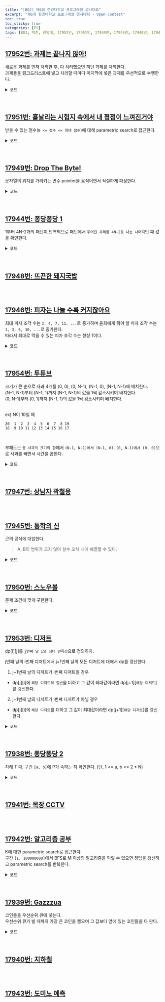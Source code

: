 ```yaml
---
title: "[BOJ] 제6회 한양대학교 프로그래밍 경시대회"
excerpt: "제6회 한양대학교 프로그래밍 경시대회 - Open Contest"
toc: true
toc_sticky: true
categories: [PS]
tags: [BOJ, 백준, 한양대, 17952번, 17951번, 17949번, 17944번, 17948번, 17946번, 17954번, 17947번, 17945번, 17950번, 17953번, 17938번, 17941번, 17942번, 17939번, 17940번, 17943번]
---
```


## [17952번: 과제는 끝나지 않아!](https://www.acmicpc.net/problem/17952)
새로운 과제를 먼저 처리한 후, 다 처리했으면 하던 과제를 처리한다. <br>
과제들을 링크드리스트에 넣고 처리할 때마다 마지막에 넣은 과제를 우선적으로 수행한다. <br>

<details>
<summary>코드</summary>
<div markdown="1">

```java
import java.io.*;
import java.util.*;

public class Main {

    static FastIO io = new FastIO();

    public static void main(String... args) throws IOException {
        int N = io.nextInt(), Q, ans = 0;
        LinkedList<Homework> list = new LinkedList<>();

        while (N-- > 0) {
            Q = io.nextInt();

            if (Q == 1) {
                Homework hw = new Homework(io.nextInt(), io.nextInt());
                hw.time--;

                if (hw.time == 0)
                    list.addFirst(hw);
                else
                    list.addLast(hw);
            } else {
                if (list.isEmpty())
                    continue;

                Homework hw = list.peekLast();
                if (hw.time >= 1)
                    hw.time--;
                else
                    list.addFirst(list.removeLast());
            }
        }

        for (Homework hw : list) {
            if (hw.time == 0)
                ans += hw.score;
        }

        io.write(ans);
    }

}

class Homework {
    int score, time;

    public Homework(int score, int time) {
        this.score = score;
        this.time = time;
    }
}

class FastIO { ... }    // 생략
```
</div>
</details>

<br>
<br>

## [17951번: 흩날리는 시험지 속에서 내 평점이 느껴진거야](https://www.acmicpc.net/problem/17951)
받을 수 있는 점수(`0 <= 점수 <= 최대 점수`)에 대해 parametric search로 접근한다. <br>

<details>
<summary>코드</summary>
<div markdown="1">


```java
import java.io.*;
import java.util.*;

public class Main {

    static FastIO io = new FastIO();

    public static void main(String... args) throws IOException {
        int N = io.nextInt(), K = io.nextInt(), low = 0, high = 0, ans = -1;
        int[] arr = new int[N];
        for (int i = 0; i < N; i++) {
            arr[i] = io.nextInt();
            high += arr[i];
        }

        while (low <= high) {
            int m = (low + high) / 2;
            int ms = 0, diff = Integer.MAX_VALUE, cnt = 1;
            boolean flag = false;

            for (int i = 0; i < N; i++) {
                ms += arr[i];
                if (ms >= m) {
                    diff = Math.min(diff, ms);
                    ms = 0;
                    cnt++;
                    if (cnt > K) {
                        ans = Math.max(ans, diff);
                        flag = true;
                        break;
                    }
                }
            }

            if (flag) {
                low = m + 1;
                ans = Math.max(ans, diff);
            }
            else
                high = m - 1;
        }

        io.write(ans);
    }

}

class FastIO { ... }    // 생략
```

</div>
</details>

<br>
<br>

## [17949번: Drop The Byte!](https://www.acmicpc.net/problem/17949)
문자열의 위치를 가리키는 변수 pointer을 움직이면서 적절하게 파싱한다. <br>

<details>
<summary>코드</summary>
<div markdown="1">

```java
import java.io.*;
import java.math.BigInteger;
import java.util.*;

public class Main {

    static FastIO io = new FastIO();
    static String input;

    public static void main(String... args) throws IOException {
        input = io.next();
        int N = io.nextInt(), pointer = 0, size = 0;
        StringBuilder res = new StringBuilder();
        for (int i = 0; i < N; i++) {
            String type = io.next();

            if (type.equals("char")) {
                size = 2;
                res.append(func(pointer, size)).append(' ');
                pointer += 2;
            }
            else if (type.equals("int")) {
                size = 8;
                res.append(func(pointer, size)).append(' ');
                pointer += 8;
            }
            else {
                size = 16;
                res.append(func(pointer, size)).append(' ');
                pointer += 16;
            }
        }

        io.write(res);
    }

    private static String func(int pointer, int size) {
        BigInteger num = new BigInteger(input.substring(pointer, pointer + size), 16);
        return num.toString();
    }

}

class FastIO { ... }    // 생략
```
</div>
</details>


<br>
<br>

## [17944번: 퐁당퐁당 1](https://www.acmicpc.net/problem/17944)
1부터 4N-2개의 패턴이 반복되므로 패턴에서 `주어진 차례를 4N-2로 나눈 나머지`번 째 값을 확인한다. <br>

<details>
<summary>코드</summary>
<div markdown="1">

``` java
import java.io.*;
import java.util.*;

public class Main {

    static FastIO io = new FastIO();

    public static void main(String... args) throws IOException {
        int N = io.nextInt(), T = io.nextInt(), des = 2 * N;
        int[] pattern = new int[4 * N - 2];
        for (int i = 0; i < 2 * N; i++) {
            pattern[i] = i + 1;
        }
        for (int i = 2 * N; i < 4 * N - 2; i++) {
            pattern[i] = --des;
        }
        int target = T % (4 * N - 2) - 1;
        io.write(pattern[target]);
    }

}

class FastIO { ... }    // 생략
```

</div>
</details>
<br>
<br>

## [17948번: 뜨끈한 돼지국밥](https://www.acmicpc.net/problem/17948)

<br>
<br>

## [17946번: 피자는 나눌 수록 커지잖아요](https://www.acmicpc.net/problem/17946)
최대 피자 조각 수는 `2, 4, 7, 11, ...`로 증가하며 윤희에게 줘야 할 피자 조각 수는 `1, 3, 6, 10, ...`로 증가한다. <br>
따라서 최대로 먹을 수 있는 피자 조각 수는 항상 1이다.

<details>
<summary>코드</summary>
<div markdown="1">

```java
import java.io.*;
import java.util.*;

public class Main {

    static FastIO io = new FastIO();

    public static void main(String... args) throws IOException {
        int N = io.nextInt();
        StringBuilder res = new StringBuilder();
        while (N-- > 0) {
            res.append(1).append('\n');
        }
        io.write(res);
    }

}

class FastIO { ... }    // 생략
```
</div>
</details>

<br>
<br>

## [17954번: 투튜브](https://www.acmicpc.net/problem/17954)
크기가 큰 순으로 사과 4개를 (0, 0), (0, N-1), (N-1, 0), (N-1, N-1)에 배치한다. <br>
(N-1, N-1)부터 (N-1, 1)까지 (N-1, N-1)의 값을 1씩 감소시키며 배치한다. <br>
(0, N-1)부터 (0, 1)까지 (N-1, 1)의 값을 1씩 감소시키며 배치한다. <br><br>

ex) N이 10일 때
```
20  1  2  3  4  5  6  7  8 19 
18  9 10 11 12 13 14 15 16 17
```
<br>

부패도는 `총 사과의 크기의 합`에서 `(N-1, N-1)에서 (N-1, 0)`, `(0, N-1)에서 (0, 0)`으로 사과를 빼면서 시간을 곱한다.

<details>
<summary>코드</summary>
<div markdown="1">

```java
import java.io.*;
import java.util.*;

public class Main {

    static FastIO io = new FastIO();

    public static void main(String... args) throws IOException {
        int N = io.nextInt(), flag = 0, number = 2 * N, idx;
        long corruption = 0, t = 1, total = N * (2 * N + 1);
        boolean RUN = true;
        int[][] arr = new int[2][N];
        StringBuilder res = new StringBuilder();

        for (int i = 0; N == 1 ? i < 2 : i < 4; i++) {
            idx = 0;
            switch (flag) {
                case 0:
                    while (arr[0][idx] != 0) {
                        idx++;
                    }
                    arr[0][idx] = number--;
                    flag = (flag + 1) % 4;
                    break;
                case 1:
                    while (arr[0][N - idx - 1] != 0) {
                        if (N - idx - 1 <= N / 2) {
                            arr[1][N - idx - 1] = number--;
                            RUN = false;
                            break;
                        }
                        idx++;
                    }
                    if (!RUN)
                        break;
                    arr[0][N - idx - 1] = number--;
                    flag = (flag + 1) % 4;
                    break;
                case 2:
                    while (arr[1][idx] != 0) {
                        if (idx >= N / 2) {
                            arr[0][idx] = number--;
                            RUN = false;
                            break;
                        }
                        idx++;
                    }
                    if (!RUN)
                        break;
                    arr[1][idx] = number--;
                    flag = (flag + 1) % 4;
                    break;
                case 3:
                    while (arr[1][N - idx - 1] != 0 && N - idx - 1 >= N / 2) {
                        idx++;
                    }
                    arr[1][N - idx - 1] = number--;
                    flag = (flag + 1) % 4;
                    break;
            }
        }

        for (int i = 1; i >= 0; i--) {
            for (int j = N - 2; j >= 1; j--) {
                arr[i][j] = number--;
            }
        }

        for (int i = 1; i >= 0; i--) {
            for (int j = N - 1; j >= 0; j--) {
                total -= arr[i][j];
                corruption += total * t++;
            }
        }

        res.append(corruption).append('\n');
        for (int i = 0; i < 2; i++) {
            for (int j = 0; j < N; j++) {
                res.append(arr[i][j]).append(' ');
            }
            res.append('\n');
        }

        io.write(res);
    }

}

class FastIO { ... }    // 생략
```
</div>
</details>

<br>
<br>

## [17947번: 상남자 곽철용](https://www.acmicpc.net/problem/17947)

<br>
<br>

## [17945번: 통학의 신](https://www.acmicpc.net/problem/17945)
근의 공식에 대입한다.
> A, B의 범위가 크지 않아 실수 오차 내에 해결할 수 있다.

<details>
<summary>코드</summary>
<div markdown="1">

```java
import java.io.*;
import java.util.*;

public class Main {

    static FastIO io = new FastIO();

    public static void main(String... args) throws IOException {
        int A = io.nextInt(), B = io.nextInt(), e = (int)Math.sqrt(Math.pow(A, 2) - B);
        Set<Integer> ts = new TreeSet<>();
        StringBuilder res = new StringBuilder();
        ts.add(-A + e);
        ts.add(-A - e);
        for (Integer i : ts) {
            res.append(i).append(' ');
        }
        io.write(res);
    }

}

class FastIO { ... }    // 생략

```

</div>
</details>

<br>
<br>

## [17950번: 스노우볼](https://www.acmicpc.net/problem/17950)
문제 조건에 맞게 구현한다.

<details>
<summary>코드</summary>
<div markdown="1">


``` java
import java.io.*;
import java.util.*;

public class Main {

    static FastIO io = new FastIO();
    static int MOD = (int)1e9 + 7, H, x;

    public static void main(String... args) throws IOException {
        H = io.nextInt();   x = io.nextInt();
        long res = 0, idx = 1;
        for (int i = 0; i < H; i++) {
            idx *= x;
            idx %= MOD;
            res += io.nextInt() * idx;
            res %= MOD;
        }
        io.write(res);
    }

}

class FastIO { ... }    // 생략
```
</div>
</details>
<br>
<br>

## [17953번: 디저트](https://www.acmicpc.net/problem/17953)
dp[i][j]를 `j번째 날 i의 최대 만족감`으로 정의하자. <br>

j번째 날의 i번째 디저트에서 j+1번째 날의 모든 디저트에 대해서 dp를 갱신한다. <br>
1. j+1번째 날의 디저트가 i번째 디저트일 경우
- dp[j][i]에 `해당 디저트의 절반`을 더하고 그 값이 최대값이라면 dp[j+1][`해당 디저트`]를 갱신한다.
2. j+1번째 날의 디저트가 i번쨰 디저트가 아닐 경우
- dp[j][i]에 `해당 디저트`를 더하고 그 값이 최대값이라면 dp[j+1][`해당 디저트`]를 갱신한다.

<details>
<summary>코드</summary>
<div markdown="1">

```java
import java.io.*;
import java.math.BigInteger;
import java.util.*;

public class Main {

    static FastIO io = new FastIO();

    public static void main(String... args) throws IOException {
        int N = io.nextInt(), M = io.nextInt(), ans = 0;
        int[][] arr = new int[M][N], dp = new int[M][N];
        for (int i = 0; i < M; i++) {
            for (int j = 0; j < N; j++) {
                arr[i][j] = io.nextInt();
            }
        }
        for (int i = 0; i < M; i++) {
            dp[i][0] = arr[i][0];
        }

        for (int k = 0; k < N - 1; k++) {
            for (int i = 0; i < M; i++) {
                for (int j = 0; j < M; j++) {
                    if (i == j)
                        dp[j][k + 1] = Math.max(dp[j][k + 1], dp[i][k] + arr[j][k + 1] / 2);
                    else
                        dp[j][k + 1] = Math.max(dp[j][k + 1], dp[i][k] + arr[j][k + 1]);
                }
            }
        }

        for (int i = 0; i < M; i++) {
            ans = Math.max(ans, dp[i][N - 1]);
        }

        io.write(ans);
    }

}

class FastIO { ... }    // 생략
```
</div>
</details>

<br>
<br>

## [17938번: 퐁당퐁당 2](https://www.acmicpc.net/problem/17938)
차례 T 때, 구간 `[a, b]`에 P가 속하는 지 확인한다. (단, 1 <= a, b <= 2 * N) <br>

<details>
<summary>코드</summary>
<div markdown="1">

```java
import java.io.*;
import java.util.*;

public class Main {

    static FastIO io = new FastIO();

    public static void main(String... args) throws IOException {
    	int N = io.nextInt(), P = io.nextInt(), T = io.nextInt(), t = 1;
    	int a = 0, b = 0, cnt = 0;
    	for (int i = 1; i < T + 1; i++) {
			cnt += t;
			a = b;
			b += cnt;
			if (cnt == 2 * N || (cnt == 1 && i != 1))
				t = -t;
			if (b > 2 * N)
				b -= 2 * N;
		}
    	
    	a = (a + 1) / 2;
    	b = (b + 1) / 2;
    	
    	if (a > b)
    		io.write(P > a || P <= b ? "Dehet YeonJwaJe ^~^" : "Hing...NoJam");
    	else
    		io.write(a < P && P <= b ? "Dehet YeonJwaJe ^~^" : "Hing...NoJam");
    }

}

class FastIO { ... }    // 생략
```
</div>
</details>

<br>
<br>

## [17941번: 목장 CCTV](https://www.acmicpc.net/problem/17941)

<br>
<br>


## [17942번: 알고리즘 공부](https://www.acmicpc.net/problem/17942)
K에 대한 parametric search로 접근한다. <br>
구간 `[1, 100000000]`에서 BFS로 M 이상의 알고리즘을 익힐 수 있으면 정답을 갱신하고 parametric search를 반복한다.

<details>
<summary>코드</summary>
<div markdown="1">

```java
import java.io.*;
import java.util.*;

public class Main {

    static FastIO io = new FastIO();
    final static int INF = Integer.MAX_VALUE;
    static List<List<Node>> adj;
    static int[] costs, arr;
    static boolean[] visited;
    static int N, M, K, A, B, D;

    public static void main(String... args) throws IOException {
        N = io.nextInt();
        M = io.nextInt();
        arr = new int[N + 1];
        costs = new int[N + 1];
        for (int i = 1; i < N + 1; i++) {
            arr[i] = io.nextInt();
            costs[i] = arr[i];
        }
        visited = new boolean[N + 1];
        adj = new ArrayList<>();
        for (int i = 0; i < N + 1; i++) {
            adj.add(new ArrayList<>());
        }
        K = io.nextInt();
        for (int i = 0; i < K; i++) {
            A = io.nextInt();
            B = io.nextInt();
            D = io.nextInt();
            adj.get(A).add(new Node(B, D));
        }

        int low = 1, high = (int) 1e8, res = (int) 1e8;
        while (low <= high) {
            int m = (low + high) / 2;
            if (BFS(m)) {
                res = Math.min(res, m);
                high = m - 1;
            }
            else
                low = m + 1;
        }

        io.write(res);
    }

    private static boolean BFS(int m) {
        Queue<Integer> queue = new LinkedList<>();
        int cnt = 0;
        for (int i = 1; i < N + 1; i++) {
            costs[i] = arr[i];
            visited[i] = false;
            if (arr[i] <= m) {
                queue.add(i);
                cnt++;
                visited[i] = true;
                if (cnt >= M)
                    return true;
            }
        }

        while (!queue.isEmpty()) {
            int cur = queue.poll();
            for (Node n : adj.get(cur)) {
                int next = n.idx;
                int nextCost = n.cost;

                if (visited[next])
                    continue;
                costs[next] -= nextCost;
                if (costs[next] <= m) {
                    queue.add(next);
                    visited[next] = true;
                    cnt++;
                    if (cnt >= M)
                        return true;
                }
            }
        }

        return false;
    }

}

class Node {
    int idx, cost;

    Node(int idx, int cost) {
        this.idx = idx;
        this.cost = cost;
    }
}

class FastIO { ... }    // 생략
```
</div>
</details>

<br>
<br>

## [17939번: Gazzzua](https://www.acmicpc.net/problem/17939)
코인들을 우선순위 큐에 넣는다. <br>
우선순위 큐가 빌 때까지 가장 큰 코인을 뽑으며 그 값보다 앞에 있는 코인들을 다 판다. <br>

<details>
<summary>코드</summary>
<div markdown="1">

```java
import java.io.*;
import java.util.*;

public class Main {

    static FastIO io = new FastIO();

    public static void main(String... args) throws IOException {
    	int N = io.nextInt(), res = 0, pointer = 0;
    	Node[] arr = new Node[N];
    	PriorityQueue<Node> pq = new PriorityQueue<Node>();
    	for (int i = 0; i < N; i++) {
    		Node tmp = new Node(io.nextInt(), i, true);
    		arr[i] = tmp;
			pq.add(tmp);
		}
    	
    	while (!pq.isEmpty()) {
    		Node tmp = pq.poll();
    		int curNum = tmp.num;
    		int curIdx = tmp.idx;
    		boolean curFlag = tmp.flag;
    		if (!curFlag)
    			continue;
    		for (int i = pointer; i <= curIdx; i++) {
				if (arr[i].flag) {
					res += curNum - arr[i].num;
					arr[i].flag = false;
				}
			}
    		pointer = curIdx + 1;
    	}
    	
    	io.write(res);
    }

}

class Node implements Comparable<Node>{
	int num, idx;
	boolean flag;
	
	Node(int num, int idx, boolean flag) {
		this.num = num;
		this.idx = idx;
		this.flag = flag;
	}
	
	@Override
	public int compareTo(Node o) {
		// TODO Auto-generated method stub
		return o.num - this.num;
	}
}

class FastIO { ... }    // 생략
```
</div>
</details>

<br>
<br>

## [17940번: 지하철](https://www.acmicpc.net/problem/17940)

<br>
<br>

## [17943번: 도미노 예측](https://www.acmicpc.net/problem/17943)

<br>
<br>
